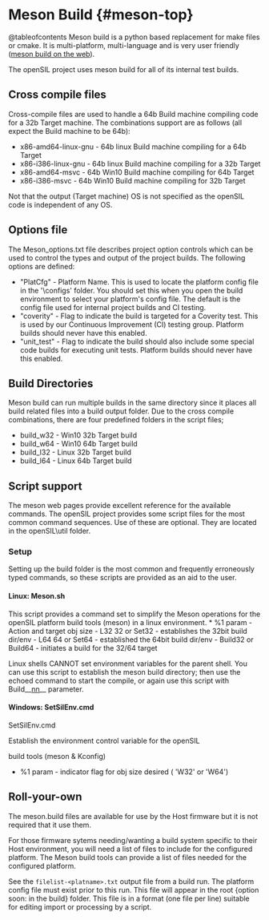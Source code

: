 # Meson Build		{#meson-top}
@tableofcontents
 Meson build is a python based replacement for make files or cmake. It is multi-platform, multi-language and is very user friendly ([meson build on the web](https://mesonbuild.com)).

The openSIL project uses meson build for all of its internal test builds.

## Cross compile files

Cross-compile files are used to handle a 64b  Build machine compiling code for a 32b Target machine. The combinations support are as follows (all expect the Build machine to be 64b):

 - x86-amd64-linux-gnu 	-  64b linux Build machine compiling for a 64b Target
 - x86-i386-linux-gnu          - 64b linux Build machine compiling for a 32b Target
 - x86-amd64-msvc             - 64b Win10 Build machine compiling for 64b Target
 - x86-i386-msvc                  - 64b Win10 Build machine compiling for 32b Target

Not that the output (Target machine) OS is not specified as the openSIL code is independent of any OS.

## Options file

The Meson_options.txt file describes project option controls which can be used to control the types and output of the project builds. The following options are defined:

- "PlatCfg" - Platform Name. This is used to locate the platform config file in the '\configs' folder. You should set this when you open the build environment to select your platform's config file. The default is the config file used for internal project builds and CI testing.
- "coverity" - Flag to indicate the build is targeted for a Coverity test. This is used by our Continuous Improvement (CI) testing group. Platform builds should never have this enabled.
- "unit_test" - Flag to indicate the build should also include some special code builds for executing unit tests. Platform builds should never have this enabled.

## Build Directories

Meson build can run multiple builds in the same directory since it places all build related files into a build output folder. Due to the cross compile combinations, there are four predefined folders in the script files;
- build_w32	- Win10 32b Target build
- build_w64    - Win10 64b Target build
- build_l32      - Linux 32b Target build
- build_l64      - Linux 64b Target build

## Script support

The meson web pages provide excellent reference for the available commands. The openSIL project provides some script files for the most common command sequences. Use of these are optional. They are located in the openSIL\util folder.

### Setup

Setting up the build folder is the most common and frequently erroneously typed commands, so these scripts are provided as an aid to the user.

#### Linux: Meson.sh
This script provides a command set to simplify the Meson operations for the openSIL platform build tools  (meson) in a linux environment.
      * %1 param - Action and target obj size
          - L32 32 or Set32 - establishes the 32bit build dir/env
          - L64 64 or Set64 - established the 64bit build dir/env
          - Build32 or Build64 - initiates a build for the 32/64 target

Linux shells CANNOT set environment variables for the parent shell. You can use this script to establish the meson build directory; then use the echoed command to start the compile, or again use this script with Build__<u>nn</u>__ parameter.

#### Windows: SetSilEnv.cmd

SetSilEnv.cmd

Establish the environment control variable for the openSIL

build tools  (meson & Kconfig)

* %1 param - indicator flag for obj size desired ( 'W32' or 'W64')



## **Roll-your-own**

The meson.build files are available for use by the Host firmware but it is not required that it use them.

For those firmware sytems needing/wanting a build system specific to their Host environment, you will need a list of files to include for the configured platform. The Meson build tools can provide a list of files needed for the configured platform.

See the ```filelist-<platname>.txt``` output file from a build run. The platform config file must exist prior to this run. This file will appear in the root {option soon: in the build} folder. This file is in a format (one file per line) suitable for editing import or processing by a script.

